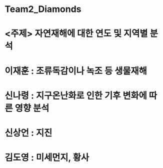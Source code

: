# Team2_Diamonds


# <주제>  자연재해에 대한 연도 및 지역별 분석

# 이재훈 : 조류독감이나 녹조 등 생물재해

# 신나령 : 지구온난화로 인한 기후 변화에 따른 영향 분석

# 신상언 : 지진

# 김도영 : 미세먼지, 황사
